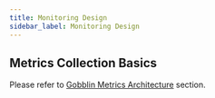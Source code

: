 ```yaml
---
title: Monitoring Design
sidebar_label: Monitoring Design
---
```


Metrics Collection Basics
-----------------

Please refer to [Gobblin Metrics Architecture](../metrics/Gobblin-Metrics-Architecture) section.
